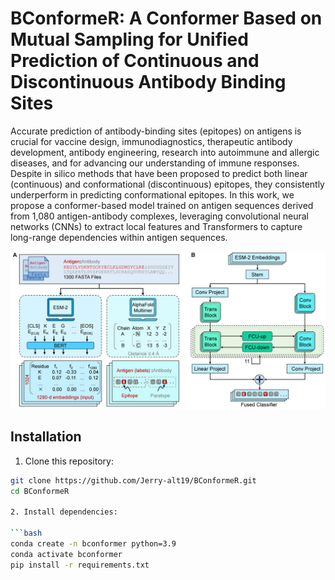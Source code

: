 # BConformeR: A Conformer Based on Mutual Sampling for Unified Prediction of Continuous and Discontinuous Antibody Binding Sites

Accurate prediction of antibody-binding sites (epitopes) on antigens is crucial for vaccine design, immunodiagnostics, therapeutic antibody development, antibody engineering, research into autoimmune and allergic diseases, and for advancing our understanding of immune responses. Despite in silico methods that have been proposed to predict both linear (continuous) and conformational (discontinuous) epitopes, they consistently underperform in predicting conformational epitopes. In this work, we propose a conformer-based model trained on antigen sequences derived from 1,080 antigen-antibody complexes, leveraging convolutional neural networks (CNNs) to extract local features and Transformers to capture long-range dependencies within antigen sequences.

![Figure 1](./fig/overview.png)

## Installation

1. Clone this repository:

```bash
git clone https://github.com/Jerry-alt19/BConformeR.git
cd BConformeR

2. Install dependencies:

```bash
conda create -n bconformer python=3.9
conda activate bconformer
pip install -r requirements.txt
